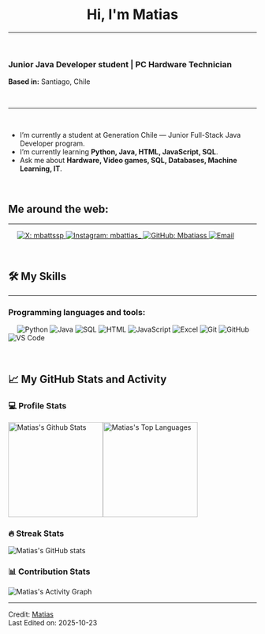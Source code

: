 <h1 align="center">Hi, I'm Matias</h1>


-------------------
&emsp;
<h3 align="left">Junior Java Developer student | PC Hardware Technician</h3>
<p><b>Based in:</b> Santiago, Chile</p>
&emsp;

-------------------
&emsp;

- I’m currently a student at Generation Chile — Junior Full-Stack Java Developer program.
- I’m currently learning <b>Python, Java, HTML, JavaScript, SQL</b>.
- Ask me about <b>Hardware, Video games, SQL, Databases, Machine Learning, IT</b>.

&emsp;

## Me around the web:
-------------------

&emsp;
<a href="https://x.com/mbattssp">
    ![X: mbattssp](https://img.shields.io/twitter/follow/mbattssp?style=social)
</a>
<a href="https://www.instagram.com/mbattias_/">
    ![Instagram: mbattias_](https://img.shields.io/badge/-mbattias_-000?&logo=Instagram)
</a>
<a href="https://github.com/Mbatiass">
    ![GitHub: Mbatiass](https://img.shields.io/github/followers/Mbatiass?label=follow&style=social)
</a>
<a href="mailto:matiasperez.o@hotmaill.com">
    ![Email](https://img.shields.io/badge/Email-matiasperez.o%40hotmaill.com-000)
</a>

&emsp;

## 🛠️ My Skills
-------------------
### Programming languages and tools:
&emsp;
![Python](https://img.shields.io/badge/-Python-000?&logo=Python)
![Java](https://img.shields.io/badge/-Java-000?&logo=Oracle)
![SQL](https://img.shields.io/badge/-SQL-000?&logo=PostgreSQL)
![HTML](https://img.shields.io/badge/-HTML-000?&logo=HTML5)
![JavaScript](https://img.shields.io/badge/-JavaScript-000?&logo=JavaScript)
![Excel](https://img.shields.io/badge/-Excel-000?&logo=Microsoft-Excel)
![Git](https://img.shields.io/badge/-Git-000?&logo=Git)
![GitHub](https://img.shields.io/badge/-GitHub-000?&logo=GitHub)
![VS Code](https://img.shields.io/badge/-VS%20Code-000?&logo=Visual-Studio-Code)

&emsp;

## 📈 My GitHub Stats and Activity

### 💻 Profile Stats

<img alt="Matias's Github Stats" src="https://github-readme-stats.vercel.app/api/?username=Mbatiass&show_icons=true&include_all_commits=true&count_private=true&theme=react&hide_border=true&bg_color=1F222E&title_color=F85D7F&icon_color=F8D866" height="192px"/><img alt="Matias's Top Languages" src="https://github-readme-stats.vercel.app/api/top-langs/?username=Mbatiass&langs_count=8&layout=compact&theme=react&hide_border=true&bg_color=1F222E&title_color=F85D7F&icon_color=F8D866" height="192px"/>

### 🔥 Streak Stats

![Matias's GitHub stats](https://github-readme-streak-stats.herokuapp.com/?user=Mbatiass&theme=tokyonight)

### 📊 Contribution Stats

<img alt="Matias's Activity Graph" src="https://github-readme-activity-graph.cyclic.app/graph/?username=Mbatiass&bg_color=1F222E&color=F8D866&line=F85D7F&point=FFFFFF&hide_border=true" />

------
Credit: [Matias](https://github.com/Mbatiass)  
Last Edited on: 2025-10-23
